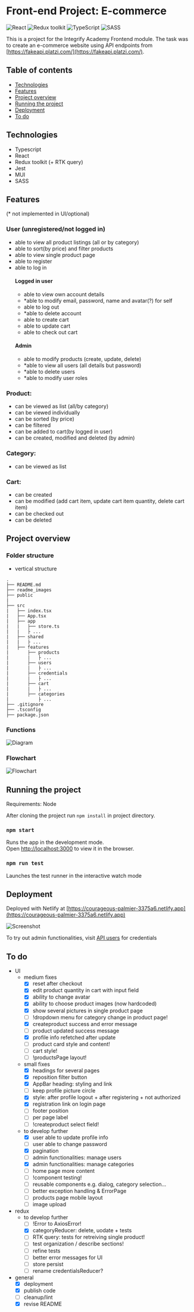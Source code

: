 # Front-end Project: E-commerce

![React](https://img.shields.io/badge/React-v.18-blue)
![Redux toolkit](https://img.shields.io/badge/RTK-v.1-purple)
![TypeScript](https://img.shields.io/badge/TypeScript-v.4-green)
![SASS](https://img.shields.io/badge/SASS-v.1-hotpink)

This is a project for the Integrify Academy Frontend module. The task was to create an e-commerce website using API endpoints from [https://fakeapi.platzi.com/](https://fakeapi.platzi.com/).

## Table of contents
- [Technologies](#technologies)
- [Features](#features)
- [Project overview](#project-overview)
- [Running the project](#running-the-project)
- [Deployment](#deployment)
- [To do](#to-do)

## Technologies

- Typescript
- React
- Redux toolkit (+ RTK query)
- Jest
- MUI
- SASS

## Features

(* not implemented in UI/optional)

### User (unregistered/not logged in)
- able to view all product listings (all or by category)
- able to sort(by price) and filter products
- able to view single product page
- able to register
- able to log in
	#### Logged in user
	- able to view own account details
	- *able to modify email, password, name and avatar(?) for self
	- able to log out
	- *able to delete account
	- able to create cart
	- able to update cart
	- able to check out cart
	#### Admin
  - able to modify products (create, update, delete)
  - *able to view all users (all details but password)
  - *able to delete users
  - *able to modify user roles

### Product: 
- can be viewed as list (all/by category)
- can be viewed individually
- can be sorted (by price)
- can be filtered
- can be added to cart(by logged in user)
- can be created, modified and deleted (by admin)

### Category:
- can be viewed as list

### Cart:
- can be created
- can be modified (add cart item, update cart item quantity, delete cart item)
- can be checked out
- can be deleted

## Project overview

### Folder structure

- vertical structure

````
.
├── README.md
├── readme_images
├── public
|
├── src
|   ├── index.tsx
|   ├── App.tsx
|   ├── app
|   |   ├── store.ts
|   |   ├ ...
|   ├── shared
|   |   ├ ...
|   ├── features
|       ├── products
|       |   ├ ...
|       ├── users
|       |   ├ ...
|       ├── credentials
|       |   ├ ...
|       ├── cart
|       |   ├ ...
|       ├── categories
|           ├ ...
├── .gitignore
├── .tsconfig
├── package.json
````

### Functions

![Diagram](readme_images/E-commerceDiagram.png)

### Flowchart

![Flowchart](readme_images/E-commerceFlowchart.png)

## Running the project

Requirements: Node

After cloning the project run `npm install` in project directory.

### `npm start`

Runs the app in the development mode.\
Open [http://localhost:3000](http://localhost:3000) to view it in the browser.

### `npm run test`

Launches the test runner in the interactive watch mode

## Deployment

Deployed with Netlify at [https://courageous-palmier-3375a6.netlify.app](https://courageous-palmier-3375a6.netlify.app)

![Screenshot](readme_images/E-commerceScreenshot.png)

To try out admin functionalities, visit [API users](https://api.escuelajs.co/api/v1/users) for credentials

## To do
- UI
	- medium fixes
		- [x] reset after checkout
		- [x] edit product quantity in cart with input field
		- [x] ability to change avatar
		- [x] ability to choose product images (now hardcoded)
		- [x] show several pictures in single product page
		- [ ] !dropdown menu for category change in product page!
		- [x] createproduct success and error message
		- [ ] product updated success message
		- [x] profile info refetched after update
		- [ ] product card style and content!
		- [ ] cart style!
		- [ ] !productsPage layout!
	- small fixes
		- [x] headings for several pages
		- [x] reposition filter button
		- [x] AppBar heading: styling and link
		- [ ] keep profile picture circle
		- [x] style: after profile logout + after registering + not authorized
		- [x] registration link on login page
		- [ ] footer position
		- [ ] per page label
		- [ ] !createproduct select field!
	- to develop further
		- [x] user able to update profile info
		- [ ] user able to change password
		- [x] pagination
		- [ ] admin functionalities: manage users
		- [x] admin functionalities: manage categories
		- [ ] home page more content
		- [ ] !component testing!
		- [ ] reusable components e.g. dialog, category selection...
		- [ ] better exception handling & ErrorPage
		- [ ] products page mobile layout
		- [ ] image upload
- redux
	- to develop further
		- [ ] !Error to AxiosError!
		- [x] categoryReducer: delete, uodate + tests
		- [ ] RTK query: tests for retreiving single product!
		- [ ] test organization / describe sections!
		- [ ] refine tests
		- [ ] better error messages for UI
		- [ ] store persist
		- [ ] rename credentialsReducer?
- general
	- [x] deployment
	- [x] publish code
	- [ ] cleanup/lint
	- [x] revise README
